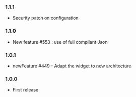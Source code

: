 ### 1.1.1
* Security patch on configuration

### 1.1.0
* New feature #553 : use of full compliant Json

### 1.0.1
* newFeature #449 - Adapt the widget to new architecture

### 1.0.0
* First release